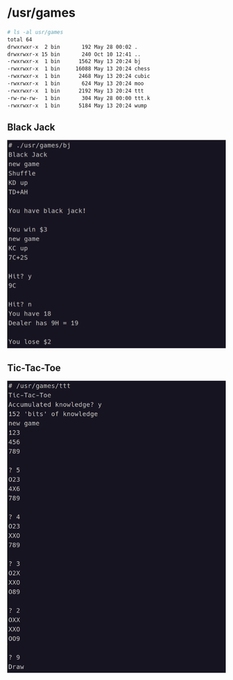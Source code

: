 # /usr/games

```bash
# ls -al usr/games
total 64
drwxrwxr-x  2 bin       192 May 28 00:02 .
drwxrwxr-x 15 bin       240 Oct 10 12:41 ..
-rwxrwxr-x  1 bin      1562 May 13 20:24 bj
-rwxrwxr-x  1 bin     16088 May 13 20:24 chess
-rwxrwxr-x  1 bin      2468 May 13 20:24 cubic
-rwxrwxr-x  1 bin       624 May 13 20:24 moo
-rwxrwxr-x  1 bin      2192 May 13 20:24 ttt
-rw-rw-rw-  1 bin       304 May 28 00:00 ttt.k
-rwxrwxr-x  1 bin      5184 May 13 20:24 wump
```

## Black Jack

![](../images/games/bj.png)

## Tic-Tac-Toe

![](../images/games/ttt.png)
